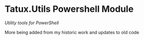 # Tatux.Utils Powershell Module

*Utility tools for PowerShell*

More being added from my historic work and updates to old code
